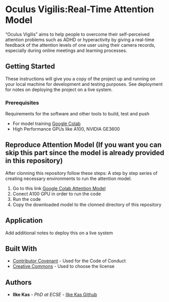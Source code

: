# Oculus Vigilis:Real-Time Attention Model

“Oculus Vigilis” aims  to help people to overcome their self-perceived attention problems such as ADHD or hyperactivity by giving a real-time feedback of the attention levels of one user using their camera records, especially during online meetings and learning processes.

## Getting Started

These instructions will give you a copy of the project up and running on
your local machine for development and testing purposes. See deployment
for notes on deploying the project on a live system.

### Prerequisites

Requirements for the software and other tools to build, test and push 
- For model training [Google Colab](https://colab.research.google.com/)
- High Performance GPUs like A100, NVIDIA GE3600 

## Reproduce Attention Model (If you want you can skip this part since the model is already provided in this repository)
After clonning this repository follow these steps:
A step by step series of creating necessary environments to run the attention model.
1. Go to this link [Google Colab Attention Model](https://colab.research.google.com/drive/1CC1o9xPHbpJg8zmE7Jf_lSAsPUoacrJj?usp=sharing)
2. Conect A100 GPU in order to run the code
3. Run the code
4. Copy the downloaded model to the clonned directory of this repository

## Application



Add additional notes to deploy this on a live system

## Built With

  - [Contributor Covenant](https://www.contributor-covenant.org/) - Used
    for the Code of Conduct
  - [Creative Commons](https://creativecommons.org/) - Used to choose
    the license

## Authors

  - **Ilke Kas** - *PhD at ECSE* -
    [Ilke Kas Github](https://github.com/ilke-kas)

